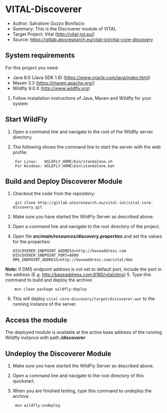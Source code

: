 VITAL-Discoverer
================

- Author: Salvatore Guzzo Bonifacio
- Summary: This is the Discoverer module of VITAL
- Target Project: Vital (<http://vital-iot.eu/>)
- Source: <https://gitlab.atosresearch.eu/vital-iot/vital-core-discovery>

System requirements
-------------------

For this project you need:

- Java 8.0 (Java SDK 1.8) (<https://www.oracle.com/java/index.html>)
- Maven 3.3 (<https://maven.apache.org/>)
- Wildfly 9.0.X (<http://www.wildfly.org>)

1. Follow installation instructions of Java, Maven and Wildfly for your system

Start WildFly
-------------------------------------------

1. Open a command line and navigate to the root of the Wildfly server directory.
2. The following shows the command line to start the server with the web profile:

        For Linux:   WILDFLY_HOME/bin/standalone.sh
        For Windows: WILDFLY_HOME\bin\standalone.bat


Build and Deploy Discoverer Module
----------------------------------------

1. Checkout the code from the repository:

        git clone http://gitlab.atosresearch.eu/vital-iot/vital-core-discovery.git

2. Make sure you have started the WildFly Server as described above.
3. Open a command line and navigate to the root directory of the project.
4. Open file **_src/main/resources/discovery.properties_** and set the values for the properties:

	```	
	DISCOVERER_ENDPOINT_ADDRESS=http://baseaddress.com
	DISCOVERER_ENDPOINT_PORT=8080
	DMS_ENDPOINT_ADDRESS=http://baseaddress.com/vital/dms
	```
	
**Note:** if DMS endpoint address is not set to default port, include the port in the address (E.g. http://baseaddress.com:8180/vital/dms) 
5. Type this command to build and deploy the archive:

        mvn clean package wildfly:deploy

6. This will deploy `vital-core-discovery/target/discoverer.war` to the running instance of the server.

Access the module 
---------------------

The deployed module is available at the active base address of the running Wildfly instance with path **_/discoverer_**


Undeploy the Discoverer Module
------------------------------

1. Make sure you have started the WildFly Server as described above.
2. Open a command line and navigate to the root directory of this quickstart.
3. When you are finished testing, type this command to undeploy the archive:

        mvn wildfly:undeploy